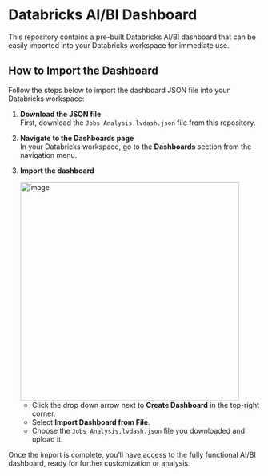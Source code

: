 # Databricks AI/BI Dashboard

This repository contains a pre-built Databricks AI/BI dashboard that can be easily imported into your Databricks workspace for immediate use.

## How to Import the Dashboard

Follow the steps below to import the dashboard JSON file into your Databricks workspace:

1. **Download the JSON file**  
   First, download the `Jobs Analysis.lvdash.json` file from this repository.

2. **Navigate to the Dashboards page**  
   In your Databricks workspace, go to the **Dashboards** section from the navigation menu.

3. **Import the dashboard**
  
   <img width="437" alt="image" src="https://github.com/user-attachments/assets/321d8dde-ee31-4fb9-a7b3-7aa8a28cb44b">

   - Click the drop down arrow next to **Create Dashboard** in the top-right corner.
   - Select **Import Dashboard from File**.
   - Choose the `Jobs Analysis.lvdash.json` file you downloaded and upload it.

Once the import is complete, you’ll have access to the fully functional AI/BI dashboard, ready for further customization or analysis.
